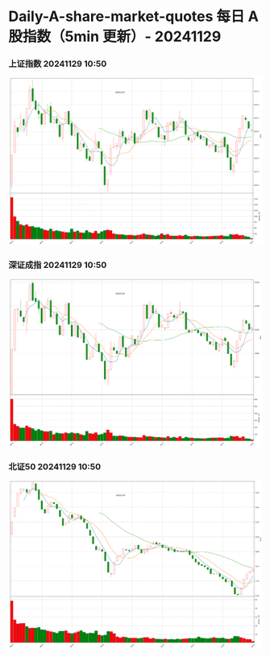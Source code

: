 
# Daily-A-share-market-quotes 每日 A 股指数（5min 更新）- 20241129

### 上证指数 20241129 10:50
![](./fig/2024/11/20241129-sh000001.png)

### 深证成指 20241129 10:50
![](./fig/2024/11/20241129-sz399001.png)

### 北证50 20241129 10:50
![](./fig/2024/11/20241129-bj899050.png)
